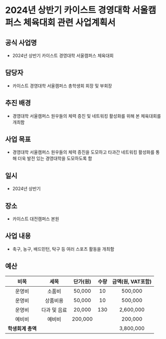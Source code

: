 2024년 상반기 카이스트 경영대학 서울캠퍼스 체육대회 관련 사업계획서
===

## 공식 사업명
- 2024년 상반기 카이스트 경영대학 서울캠퍼스 체육대회
 
## 담당자
- 카이스트 경영대학 서울캠퍼스 총학생회 회장 및 부회장

## 추진 배경
- 경영대학 서울캠퍼스 원우들의 체력 증진 및 네트워킹 활성화를 위해 본 체육대회를 개최함

## 사업 목표
- 경영대학 서울캠퍼스 원우들의 체력 증진을 도모하고 타과간 네트워킹 활성화를 통해 더욱 발전 있는 경영대학을 도모하도록 함

## 일시
- 2024년 상반기

## 장소
- 카이스트 대전캠퍼스 본원
 
## 사업 내용
- 축구, 농구, 배드민턴, 탁구 등 여러 스포츠 활동을 개최함


## 예산
| 비목       | 세목        | 단가(원)     | 수량  | 금액(원, VAT포함) |
|:--------:|:---------:|:---------:|:---:|:------------:|
|운영비| 소품비   |	50,000|	10|	500,000|
|운영비|	상품비용|	50,000|	10|	500,000|
|운영비|	다과 및 음료 |	20,000|	130|	2,600,000|
|예비비|	예비비 |	200,000|	|	200,000|
|  **학생회계 총액** |           |           |     | 3,800,000   |





